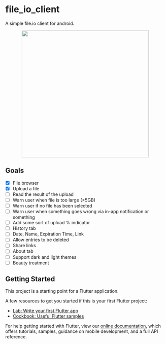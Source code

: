 # file_io_client

A simple file.io client for android.

<p align="center">
    <img src="https://github.com/parklez/file-io-client-flutter/blob/master/project-ideas/screenshot.png" height="400"/>
</p>

## Goals
 - [x] File browser
 - [x] Upload a file
 - [ ] Read the result of the upload
 - [ ] Warn user when file is too large (>5GB)
 - [ ] Warn user if no file has been selected
 - [ ] Warn user when something goes wrong via in-app notification or something
 - [ ] Add some sort of upload % indicator
 - [ ] History tab
 - [ ] Date, Name, Expiration Time, Link
 - [ ] Allow entries to be deleted
 - [ ] Share links
 - [ ] About tab
 - [ ] Support dark and light themes
 - [ ] Beauty treatment

## Getting Started

This project is a starting point for a Flutter application.

A few resources to get you started if this is your first Flutter project:

- [Lab: Write your first Flutter app](https://flutter.dev/docs/get-started/codelab)
- [Cookbook: Useful Flutter samples](https://flutter.dev/docs/cookbook)

For help getting started with Flutter, view our
[online documentation](https://flutter.dev/docs), which offers tutorials,
samples, guidance on mobile development, and a full API reference.
